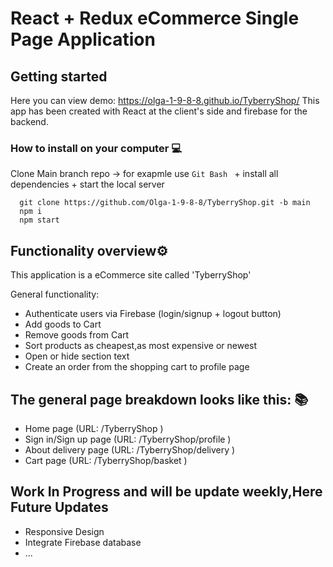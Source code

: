 # React + Redux eCommerce Single Page Application 


## Getting started
 Here you can view demo: https://olga-1-9-8-8.github.io/TyberryShop/
 This app has been created with React at the client's side and firebase for the backend.
 
### **How to install on your computer** 💻

  Clone Main branch repo -> for exapmle use `Git Bash ` + install all dependencies +  start the local server
  
 ```
   git clone https://github.com/Olga-1-9-8-8/TyberryShop.git -b main 
   npm i
   npm start
```
## Functionality overview:gear:
 
  This application is a eCommerce site called 'TyberryShop'
  
  General functionality:
  
  - Authenticate users via Firebase (login/signup + logout button)
  - Add goods to Cart
  - Remove goods from Cart
  - Sort products as cheapest,as most expensive or newest
  - Open or hide section text
  - Сreate an order from the shopping cart to profile page

## The general page breakdown looks like this: :books:

- Home page (URL: /TyberryShop )
- Sign in/Sign up page (URL: /TyberryShop/profile )
- About delivery page (URL: /TyberryShop/delivery )
- Cart page (URL: /TyberryShop/basket )

## Work In Progress and will be update weekly,Here Future Updates
 - Responsive Design
 - Integrate Firebase database
 - ...

